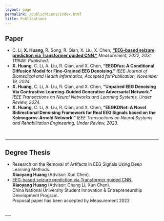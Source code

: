 ```yaml
---
layout: page
permalink: /publications/index.html
title: Publications
---
```


## Paper
- C. Li, **X. Huang**, R. Song, R. Qian, X. Liu, X. Chen, **[“EEG-based seizure prediction via Transformer guided CNN.”](https://www.sciencedirect.com/science/article/abs/pii/S0263224122011447)** *Measurement, 2022, 203: 111948. Published*.<br>
- **X. Huang**, C. Li, A. Liu, R. Qian, and X. Chen, **“EEGDfus: A Conditional Diffusion Model for Fine-Grained EEG Denoising.”** *IEEE Journal of Biomedical and Health Informatics, Accepted for Publication, November 19, 2024.*<br>
- **X. Huang**, C. Li, A. Liu, R. Qian, and X. Chen, **“Unpaired EEG Denoising Via Contrastive Learning-Guided Generative Adversarial Network.”** *IEEE Transactions on Neural Networks and Learning Systems, Under Review, 2024.*<br>
- **X. Huang**, C. Li, A. Liu, R. Qian, and X. Chen, **“EEGKDNet: A Novel Bidirectional Denoising Framework for Real EEG Signals based on the Kolmogorov-Arnold Network.”** *IEEE Transactions on Neural Systems and Rehabilitation Engineering, Under Review, 2023.*

<br>


---

## Degree Thesis

- Research on the Removal of Artifacts in EEG Signals Using Deep Learning Methods.<br>**Xiaoyang Huang** (Advisor: Xun Chen).<br>
- [EEG-based seizure prediction via Transformer guided CNN.](https://www.sciencedirect.com/science/article/abs/pii/S0263224122011447)<br>**Xiaoyang Huang** (Advisor: Chang Li, Xun Chen).<br> China National University Student Innovation & Entrepreneurship Development Program.<br>Proposal paper has been accepted by Measurement 2022


<br>
---